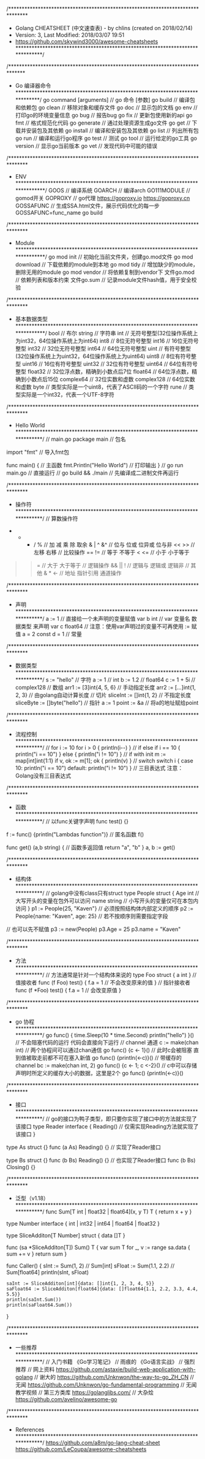 /*******************************************************************************
 * Golang CHEATSHEET (中文速查表)  -  by chlins (created on 2018/02/14)
 * Version: 3, Last Modified: 2018/03/07 19:51
 * https://github.com/skywind3000/awesome-cheatsheets
 ******************************************************************************/



 /******************************************************************************
  * Go 编译器命令
  *****************************************************************************/
go command [arguments]                              // go 命令 [参数]
go build                                            // 编译包和依赖包
go clean                                            // 移除对象和缓存文件
go doc                                              // 显示包的文档
go env                                              // 打印go的环境变量信息
go bug                                              // 报告bug
go fix                                              // 更新包使用新的api
go fmt                                              // 格式规范化代码
go generate                                         // 通过处理资源生成go文件
go get                                              // 下载并安装包及其依赖
go install                                          // 编译和安装包及其依赖
go list                                             // 列出所有包
go run                                              // 编译和运行go程序
go test                                             // 测试
go tool                                             // 运行给定的go工具
go version                                          // 显示go当前版本
go vet                                              // 发现代码中可能的错误

/*******************************************************************************
* ENV
*******************************************************************************/
GOOS                                                  // 编译系统
GOARCH                                                // 编译arch
GO111MODULE                                           // gomod开关
GOPROXY                                               // go代理 https://goproxy.io  https://goproxy.cn
GOSSAFUNC                                             // 生成SSA.html文件，展示代码优化的每一步 GOSSAFUNC=func_name go build

/*******************************************************************************
 * Module
 *******************************************************************************/
go mod init                                           // 初始化当前文件夹，创建go.mod文件
go mod download                                       // 下载依赖的module到本地
go mod tidy                                           // 增加缺少的module，删除无用的module
go mod vendor 					                              // 将依赖复制到vendor下
文件go.mod                                             // 依赖列表和版本约束
文件go.sum                                             // 记录module文件hash值，用于安全校验


/*******************************************************************************
 * 基本数据类型
 *******************************************************************************/
bool                                                   // 布尔
string                                                 // 字符串
int                                                    // 无符号整型(32位操作系统上为int32，64位操作系统上为int64)
int8                                                   // 8位无符号整型
int16                                                  // 16位无符号整型
int32                                                  // 32位无符号整型
int64                                                  // 64位无符号整型
uint                                                   // 有符号整型(32位操作系统上为uint32，64位操作系统上为uint64)
uint8                                                  // 8位有符号整型
uint16                                                 // 16位有符号整型
uint32                                                 // 32位有符号整型
uint64                                                 // 64位有符号整型
float32                                                // 32位浮点数，精确到小数点后7位
float64                                                // 64位浮点数，精确到小数点后15位
complex64                                              // 32位实数和虚数
complex128                                             // 64位实数和虚数
byte                                                   // 类型实际是一个uint8，代表了ASCII码的一个字符
rune                                                   // 类型实际是一个int32，代表一个UTF-8字符


/*******************************************************************************
 * Hello World
 ******************************************************************************/
// main.go
package main                                        // 包名

import "fmt"                                        // 导入fmt包

func main() {                                       // 主函数
    fmt.Println("Hello World")                      // 打印输出
}
// go run main.go                                   // 直接运行
// go build && ./main                               // 先编译成二进制文件再运行



/*******************************************************************************
 * 操作符
 ******************************************************************************/
// 算数操作符
+ - * / %                                           // 加 减 乘 除 取余
& | ^ &^                                            // 位与 位或 位异或 位与非
<< >>                                               // 左移 右移
// 比较操作
== !=                                               // 等于 不等于
< <=                                                // 小于 小于等于
> >=                                                // 大于 大于等于
// 逻辑操作
&& || !                                             // 逻辑与 逻辑或 逻辑非
// 其他
& * <-                                              // 地址 指针引用 通道操作



/*******************************************************************************
 * 声明
 ******************************************************************************/
a := 1                                              // 直接给一个未声明的变量赋值
var b int                                           // var 变量名 数据类型 来声明
var c float64
// 注意：使用var声明过的变量不可再使用 := 赋值
a = 2
const d = 1                                         // 常量




/*******************************************************************************
 * 数据类型
 ******************************************************************************/
s := "hello"                                       // 字符
a := 1                                             // int
b := 1.2                                           // float64
c := 1 + 5i                                        // complex128
// 数组
arr1 := [3]int{4, 5, 6}                           // 手动指定长度
arr2 := [...]int{1, 2, 3}                         // 由golang自动计算长度
// 切片
sliceInt := []int{1, 2}                           // 不指定长度
sliceByte := []byte("hello")
// 指针
a := 1
point := &a                                      // 将a的地址赋给point


/*******************************************************************************
 * 流程控制
 ******************************************************************************/
// for
i := 10
for i > 0 {
    println(i--)
}
// if else
if i == 10 {
    println("i == 10")
} else {
    println("i != 10")
}
// if with init 
m := map[int]int{1:1}
if v, ok := m[1]; ok {
    println(v)
}
// switch
switch i {
case 10:
    println("i == 10")
default:
    println("i != 10")
}
// 三目表达式
注意：Golang没有三目表达式


/*******************************************************************************
 * 函数
 ******************************************************************************/
// 以func关键字声明
func test() {}

f := func() {println("Lambdas function")}     // 匿名函数
f()

func get() (a,b string) {                    // 函数多返回值
    return "a", "b"
}
a, b := get()




/*******************************************************************************
 * 结构体
 ******************************************************************************/
// golang中没有class只有struct
type People struct {
  Age int                                  // 大写开头的变量在包外可以访问
  name string                              // 小写开头的变量仅可在本包内访问
}
p1 := People{25, "Kaven"}                 // 必须按照结构体内部定义的顺序
p2 := People{name: "Kaven", age: 25}      // 若不按顺序则需要指定字段

// 也可以先不赋值
p3 := new(People)
p3.Age = 25
p3.name = "Kaven"


/*******************************************************************************
 * 方法
 ******************************************************************************/
// 方法通常是针对一个结构体来说的
type Foo struct {
  a int
}
                                        // 值接收者
func (f Foo) test() {
  f.a = 1                              // 不会改变原来的值
}
                                      // 指针接收者
func (f *Foo) test() {
  f.a = 1                            // 会改变原值
}



/*******************************************************************************
 * go 协程
 ******************************************************************************/
go func() {
    time.Sleep(10 * time.Second)
    println("hello")
}()                                // 不会阻塞代码的运行 代码会直接向下运行
// channel 通道
c := make(chan int)
// 两个协程间可以通过chan通信
go func() {c <- 1}()              // 此时c会被阻塞 直到值被取走前都不可在塞入新值
go func() {println(<-c)}()
// 带缓存的channel
bc := make(chan int, 2)
go func() {c <- 1; c <-2}()      // c中可以存储声明时所定义的缓存大小的数据，这里是2个
go func() {println(<-c)}()



/*******************************************************************************
 * 接口
 ******************************************************************************/
// go的接口为鸭子类型，即只要你实现了接口中的方法就实现了该接口
type Reader interface {
    Reading()                  // 仅需实现Reading方法就实现了该接口
}

type As struct {}
func (a As) Reading() {}      // 实现了Reader接口

type Bs struct {}
func (b Bs) Reading() {}      // 也实现了Reader接口
func (b Bs) Closing() {}


/*******************************************************************************
 * 泛型（v1.18）
 ******************************************************************************/
func Sum[T int | float32 | float64](x, y T) T {
	return x + y
}

type Number interface {
	int | int32 | int64 | float64 | float32
}

type SliceAdditon[T Number] struct {
	data []T
}

func (sa *SliceAdditon[T]) Sum() T {
	var sum T
	for _, v := range sa.data {
		sum += v
	}
	return sum
}

func Caller() {
	sInt := Sum(1, 2)       // Sum[int]
	sFloat := Sum(1.1, 2.2) // Sum[float64]
	println(sInt, sFloat)

	saInt := SliceAdditon[int]{data: []int{1, 2, 3, 4, 5}}
	saFloat64 := SliceAdditon[float64]{data: []float64{1.1, 2.2, 3.3, 4.4, 5.5}}
	println(saInt.Sum())
	println(saFloat64.Sum())
}

/*******************************************************************************
 * 一些推荐
 ******************************************************************************/
// 入门书籍
《Go学习笔记》                // 雨痕的
《Go语言实战》                // 强烈推荐
// 网上资料
https://github.com/astaxie/build-web-application-with-golang    // 谢大的
https://github.com/Unknwon/the-way-to-go_ZH_CN                  // 无闻
https://github.com/Unknwon/go-fundamental-programming           // 无闻教学视频
// 第三方类库
https://golanglibs.com/
// 大杂烩
https://github.com/avelino/awesome-go



/*******************************************************************************
 * References
 ******************************************************************************/
https://github.com/a8m/go-lang-cheat-sheet
https://github.com/LeCoupa/awesome-cheatsheets

